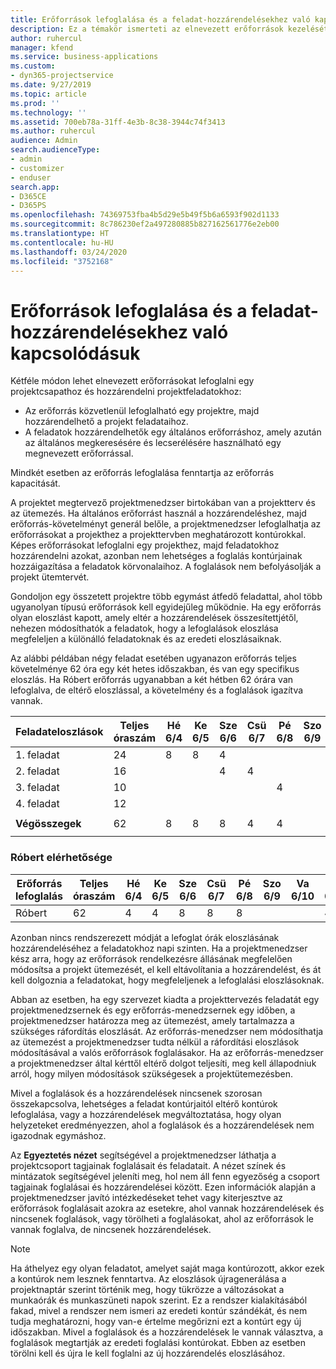 ```yaml
---
title: Erőforrások lefoglalása és a feladat-hozzárendelésekhez való kapcsolódásuk
description: Ez a témakör ismerteti az elnevezett erőforrások kezelését, az erőforrás-foglalásokat és a feladat-hozzárendeléseket, és azt, hogy ezek hogyan kapcsolódnak egymáshoz.
author: ruhercul
manager: kfend
ms.service: business-applications
ms.custom:
- dyn365-projectservice
ms.date: 9/27/2019
ms.topic: article
ms.prod: ''
ms.technology: ''
ms.assetid: 700eb78a-31ff-4e3b-8c38-3944c74f3413
ms.author: ruhercul
audience: Admin
search.audienceType:
- admin
- customizer
- enduser
search.app:
- D365CE
- D365PS
ms.openlocfilehash: 74369753fba4b5d29e5b49f5b6a6593f902d1133
ms.sourcegitcommit: 8c786230ef2a497280885b827162561776e2eb00
ms.translationtype: HT
ms.contentlocale: hu-HU
ms.lasthandoff: 03/24/2020
ms.locfileid: "3752168"
---
```

# <a name="resource-bookings-and-how-they-relate-to-task-assignments"></a>Erőforrások lefoglalása és a feladat-hozzárendelésekhez való kapcsolódásuk


Kétféle módon lehet elnevezett erőforrásokat lefoglalni egy projektcsapathoz és hozzárendelni projektfeladatokhoz:

- Az erőforrás közvetlenül lefoglalható egy projektre, majd hozzárendelhető a projekt feladataihoz.
- A feladatok hozzárendelhetők egy általános erőforráshoz, amely azután az általános megkeresésére és lecserélésére használható egy megnevezett erőforrással. 

Mindkét esetben az erőforrás lefoglalása fenntartja az erőforrás kapacitását.

A projektet megtervező projektmenedzser birtokában van a projektterv és az ütemezés. Ha általános erőforrást használ a hozzárendeléshez, majd erőforrás-követelményt generál belőle, a projektmenedzser lefoglalhatja az erőforrásokat a projekthez a projekttervben meghatározott kontúrokkal. Képes erőforrásokat lefoglalni egy projekthez, majd feladatokhoz hozzárendelni azokat, azonban nem lehetséges a foglalás kontúrjainak hozzáigazítása a feladatok körvonalaihoz. A foglalások nem befolyásolják a projekt ütemtervét.

Gondoljon egy összetett projektre több egymást átfedő feladattal, ahol több ugyanolyan típusú erőforrások kell egyidejűleg működnie. Ha egy erőforrás olyan eloszlást kapott, amely eltér a hozzárendelések összesítettjétől, nehezen módosíthatók a feladatok, hogy a lefoglalások eloszlása megfeleljen a különálló feladatoknak és az eredeti eloszlásaiknak.

Az alábbi példában négy feladat esetében ugyanazon erőforrás teljes követelménye 62 óra egy két hetes időszakban, és van egy specifikus eloszlás. Ha Róbert erőforrás ugyanabban a két hétben 62 órára van lefoglalva, de eltérő eloszlással, a követelmény és a foglalások igazítva vannak.

| **Feladateloszlások**    | **Teljes óraszám** | Hé 6/4 | Ke 6/5 | Sze 6/6 | Csü 6/7 | Pé 6/8 | Szo 6/9 | Va 6/10 | Hé 6/11 | Ke 6/12 | Sze 6/13 | Csü 6/14 | Pé 6/15 |
|----------------------|-----------------|--------|--------|--------|--------|--------|--------|---------|---------|---------|---------|---------|---------|
| 1. feladat               | 24              | 8      | 8      | 4      |        |        |        |         |         |         | 4       |         |         |
| 2. feladat               | 16              |        |        | 4      | 4      |        |        |         | 8       |         |         |         |         |
| 3. feladat               | 10              |        |        |        |        | 4      |        |         |         | 4       |         | 2       |         |
| 4. feladat               | 12              |        |        |        |        |        |        |         |         |         | 4       |         | 8       |
|                      |                 |        |        |        |        |        |        |         |         |         |         |         |         |
| **Végösszegek**           | 62              | 8      | 8      | 8      | 4      | 4      |        |         | 8       | 4       | 8       | 2       | 8       |
|                      |                 |        |        |        |        |        |        |         |         |         |         |

### <a name="bobs-availability"></a>Róbert elérhetősége
| **Erőforrás   lefoglalás** | **Teljes óraszám** | Hé 6/4 | Ke 6/5 | Sze 6/6 | Csü 6/7 | Pé 6/8 | Szo 6/9 | Va 6/10 | Hé 6/11 | Ke 6/12 | Sze 6/13 | Csü 6/14 | Pé 6/15 |
|------------------------|-----------------|--------|--------|--------|--------|--------|--------|---------|---------|---------|---------|---------|---------|
| Róbert                    | 62              | 4      | 4      | 8      | 8      | 8      |        |         | 4       | 4       | 8       | 8       | 6       |

Azonban nincs rendszerezett módját a lefoglat órák eloszlásának hozzárendeléséhez a feladatokhoz napi szinten. Ha a projektmenedzser kész arra, hogy az erőforrások rendelkezésre állásának megfelelően módosítsa a projekt ütemezését, el kell eltávolítania a hozzárendelést, és át kell dolgoznia a feladatokat, hogy megfeleljenek a lefoglalási eloszlásoknak.

Abban az esetben, ha egy szervezet kiadta a projekttervezés feladatát egy projektmenedzsernek és egy erőforrás-menedzsernek egy időben, a projektmenedzser határozza meg az ütemezést, amely tartalmazza a szükséges ráfordítás eloszlását. Az erőforrás-menedzser nem módosíthatja az ütemezést a projektmenedzser tudta nélkül a ráfordítási eloszlások módosításával a valós erőforrások foglalásakor. Ha az erőforrás-menedzser a projektmenedzser által kérttől eltérő dolgot teljesíti, meg kell állapodniuk arról, hogy milyen módosítások szükségesek a projektütemezésben.

Mivel a foglalások és a hozzárendelések nincsenek szorosan összekapcsolva, lehetséges a feladat kontúrjaitól eltérő kontúrok lefoglalása, vagy a hozzárendelések megváltoztatása, hogy olyan helyzeteket eredményezzen, ahol a foglalások és a hozzárendelések nem igazodnak egymáshoz.

Az **Egyeztetés nézet** segítségével a projektmenedzser láthatja a projektcsoport tagjainak foglalásait és feladatait. A nézet színek és mintázatok segítségével jeleníti meg, hol nem áll fenn egyezőség a csoport tagjainak foglalásai és hozzárendelései között. Ezen információk alapján a projektmenedzser javító intézkedéseket tehet vagy kiterjesztve az erőforrások foglalásait azokra az esetekre, ahol vannak hozzárendelések és nincsenek foglalások, vagy törölheti a foglalásokat, ahol az erőforrások le vannak foglalva, de nincsenek hozzárendelések.

> [!NOTE]
> Ha áthelyez egy olyan feladatot, amelyet saját maga kontúrozott, akkor ezek a kontúrok nem lesznek fenntartva. Az eloszlások újragenerálása a projektnaptár szerint történik meg, hogy tükrözze a változásokat a munkaórák és munkaszüneti napok szerint. Ez a rendszer kialakításából fakad, mivel a rendszer nem ismeri az eredeti kontúr szándékát, és nem tudja meghatározni, hogy van-e értelme megőrizni ezt a kontúrt egy új időszakban. Mivel a foglalások és a hozzárendelések le vannak választva, a foglalások megtartják az eredeti foglalási kontúrokat. Ebben az esetben törölni kell és újra le kell foglalni az új hozzárendelés eloszlásához.

